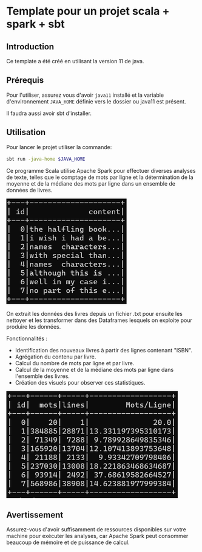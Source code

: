 # Template pour un projet scala + spark + sbt

## Introduction

Ce template a été créé en utilisant la version 11 de java.

## Prérequis

Pour l'utiliser, assurez vous d'avoir `java11` installé et la variable d'environnement `JAVA_HOME` définie vers le dossier ou java11 est présent.

Il faudra aussi avoir sbt d'installer.

## Utilisation

Pour lancer le projet utiliser la commande:

```bash
sbt run -java-home $JAVA_HOME
```

Ce programme Scala utilise Apache Spark pour effectuer diverses analyses de texte, telles que le comptage de mots par ligne et la détermination de la moyenne et de la
médiane des mots par ligne dans un ensemble de données de livres.

![](screens/booksNormal.png "Optional title")

On extrait les données des livres depuis un fichier .txt pour ensuite les nettoyer et les transformer dans des Dataframes lesquels on exploite pour produire les données.

Fonctionnalités : 
- Identification des nouveaux livres à partir des lignes contenant "ISBN".
- Agrégation du contenu par livre.
- Calcul du nombre de mots par ligne et par livre.
- Calcul de la moyenne et de la médiane des mots par ligne dans l'ensemble des livres.
- Création des visuels pour observer ces statistiques.

![](screens/booksStats.png "Optional title")

## Avertissement
Assurez-vous d'avoir suffisamment de ressources disponibles sur votre machine pour exécuter les analyses, car Apache Spark peut consommer beaucoup de mémoire et de puissance de calcul.